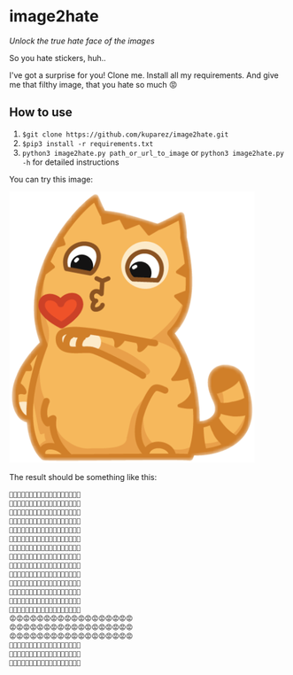 # image2hate

_Unlock the true hate face of the images_

So you hate stickers, huh..

I've got a surprise for you! Clone me. Install all my requirements. And give me
that filthy image, that you hate so much 😡

## How to use
1. `$git clone https://github.com/kuparez/image2hate.git`
2. `$pip3 install -r requirements.txt`
3. `python3 image2hate.py path_or_url_to_image` or `python3 image2hate.py -h` for detailed instructions

You can try this image:

![cat_ex](images/cat.png)

The result should be something like this:

```
🖤🖤🖤🖤🖤🖤😡🖤🖤🖤🖤🖤🖤🖤🖤🖤🖤🖤
🖤🖤🖤🖤🖤😡😡😡🖤🖤🖤🖤🖤🖤🖤🖤🖤🖤
🖤🖤🖤🖤😡😡😡😡😡😡😡😡😡🖤🖤🖤🖤🖤
🖤🖤🖤🖤😡😡😡😡😡😡😡😡😡😡🖤🖤🖤🖤
🖤🖤🖤😡😡😡😡😡😡😡😡😡😡😡🖤🖤🖤🖤
🖤🖤🖤😡😡🖤😡😡😡😡😡😡😡😡🖤🖤🖤🖤
🖤🖤😡😡😡😡😡😡😡😡🖤😡😡😡🖤🖤🖤🖤
🖤🖤😡😡😡😡😡😡😡😡😡😡😡😡🖤🖤🖤🖤
🖤🖤😡😡😡😡😡😡😡😡😡😡😡😡🖤🖤🖤🖤
🖤🖤😡😡😡😡😡😡😡😡😡😡😡😡🖤🖤🖤🖤
🖤🖤😡😡😡😡😡😡😡😡😡😡😡🖤🖤🖤🖤🖤
🖤🖤😡😡😡😡😡😡😡😡😡😡😡🖤🖤🖤🖤🖤
🖤😡😡😡😡😡😡😡😡😡😡😡😡😡🖤🖤🖤🖤
🖤😡😡😡😡😡😡😡😡😡😡😡😡😡🖤😡😡😡
😡😡😡😡😡😡😡😡😡😡😡😡😡😡😡😡😡😡
😡😡😡😡😡😡😡😡😡😡😡😡😡😡😡😡😡😡
😡😡😡😡😡😡😡😡😡😡😡😡😡😡😡😡😡😡
🖤😡😡😡😡😡😡😡😡😡😡😡😡😡😡😡😡😡
🖤🖤😡😡😡😡😡😡😡😡😡😡😡😡😡😡😡😡
🖤🖤😡😡😡😡😡😡😡😡😡😡😡😡😡😡🖤🖤
```
